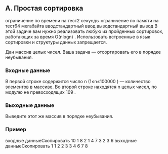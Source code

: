 ## A. Простая сортировка
ограничение по времени на тест2 секунды
ограничение по памяти на тест64 мегабайта
вводстандартный ввод
выводстандартный вывод
В этой задаче вам нужно реализовать любую из пройденных сортировок, работающих за время O(nlogn)
. Использовать встроенные в язык сортировки и структуры данных запрещается.

Дан массив целых чисел. Ваша задача — отсортировать его в порядке неубывания.

### Входные данные
В первой строке содержится число n
 (1≤n≤100000
) — количество элементов в массиве. Во второй строке находятся n
 целых чисел, по модулю не превосходящих 109
.

### Выходные данные
Выведите этот же массив в порядке неубывания.

### Пример
входные данныеСкопировать
10
1 8 2 1 4 7 3 2 3 6
выходные данныеСкопировать
1 1 2 2 3 3 4 6 7 8 
